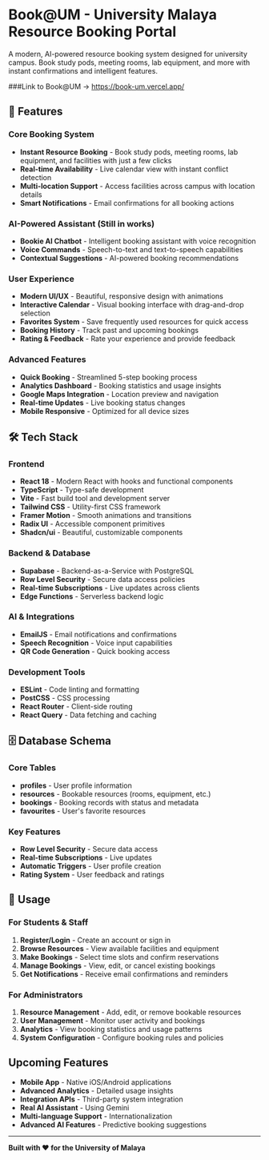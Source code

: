 # Book@UM - University Malaya Resource Booking Portal

A modern, AI-powered resource booking system designed for university campus. Book study pods, meeting rooms, lab equipment, and more with instant confirmations and intelligent features.

###Link to Book@UM -> https://book-um.vercel.app/

## 🚀 Features

### Core Booking System
- **Instant Resource Booking** - Book study pods, meeting rooms, lab equipment, and facilities with just a few clicks
- **Real-time Availability** - Live calendar view with instant conflict detection
- **Multi-location Support** - Access facilities across campus with location details
- **Smart Notifications** - Email confirmations for all booking actions

### AI-Powered Assistant (Still in works)
- **Bookie AI Chatbot** - Intelligent booking assistant with voice recognition
- **Voice Commands** - Speech-to-text and text-to-speech capabilities
- **Contextual Suggestions** - AI-powered booking recommendations

### User Experience
- **Modern UI/UX** - Beautiful, responsive design with animations
- **Interactive Calendar** - Visual booking interface with drag-and-drop selection
- **Favorites System** - Save frequently used resources for quick access
- **Booking History** - Track past and upcoming bookings
- **Rating & Feedback** - Rate your experience and provide feedback

### Advanced Features
- **Quick Booking** - Streamlined 5-step booking process
- **Analytics Dashboard** - Booking statistics and usage insights
- **Google Maps Integration** - Location preview and navigation
- **Real-time Updates** - Live booking status changes
- **Mobile Responsive** - Optimized for all device sizes

## 🛠️ Tech Stack

### Frontend
- **React 18** - Modern React with hooks and functional components
- **TypeScript** - Type-safe development
- **Vite** - Fast build tool and development server
- **Tailwind CSS** - Utility-first CSS framework
- **Framer Motion** - Smooth animations and transitions
- **Radix UI** - Accessible component primitives
- **Shadcn/ui** - Beautiful, customizable components

### Backend & Database
- **Supabase** - Backend-as-a-Service with PostgreSQL
- **Row Level Security** - Secure data access policies
- **Real-time Subscriptions** - Live updates across clients
- **Edge Functions** - Serverless backend logic

### AI & Integrations
- **EmailJS** - Email notifications and confirmations
- **Speech Recognition** - Voice input capabilities
- **QR Code Generation** - Quick booking access

### Development Tools
- **ESLint** - Code linting and formatting
- **PostCSS** - CSS processing
- **React Router** - Client-side routing
- **React Query** - Data fetching and caching

## 🗄️ Database Schema

### Core Tables
- **profiles** - User profile information
- **resources** - Bookable resources (rooms, equipment, etc.)
- **bookings** - Booking records with status and metadata
- **favourites** - User's favorite resources

### Key Features
- **Row Level Security** - Secure data access
- **Real-time Subscriptions** - Live updates
- **Automatic Triggers** - User profile creation
- **Rating System** - User feedback and ratings

## 🎯 Usage

### For Students & Staff
1. **Register/Login** - Create an account or sign in
2. **Browse Resources** - View available facilities and equipment
3. **Make Bookings** - Select time slots and confirm reservations
4. **Manage Bookings** - View, edit, or cancel existing bookings
5. **Get Notifications** - Receive email confirmations and reminders

### For Administrators
1. **Resource Management** - Add, edit, or remove bookable resources
2. **User Management** - Monitor user activity and bookings
3. **Analytics** - View booking statistics and usage patterns
4. **System Configuration** - Configure booking rules and policies

## Upcoming Features
- **Mobile App** - Native iOS/Android applications
- **Advanced Analytics** - Detailed usage insights
- **Integration APIs** - Third-party system integration
- **Real AI Assistant** - Using Gemini
- **Multi-language Support** - Internationalization
- **Advanced AI Features** - Predictive booking suggestions

---

**Built with ❤️ for the University of Malaya**
